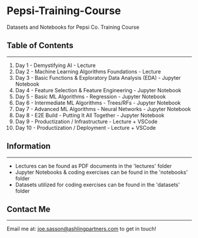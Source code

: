 # Pepsi-Training-Course
Datasets and Notebooks for Pepsi Co. Training Course


## Table of Contents
<hr>

1. Day 1 - Demystifying AI - Lecture
2. Day 2 - Machine Learning Algorithms Foundations - Lecture
3. Day 3 - Basic Functions & Exploratory Data Analysis (EDA) - Jupyter Notebook
4. Day 4 - Feature Selection & Feature Engineering - Jupyter Notebook
5. Day 5 - Basic ML Algorithms - Regression - Jupyter Notebook
6. Day 6 - Intermediate ML Algorithms - Trees/RFs - Jupyter Notebook
7. Day 7 - Advanced ML Algorithms - Neural Networks - Jupyter Notebook
8. Day 8 - E2E Build - Putting It All Together - Jupyter Notebook
9. Day 9 - Productization / Infrastructure - Lecture + VSCode
10. Day 10 - Productization / Deployment - Lecture + VSCode

## Information
<hr>

* Lectures can be found as PDF documents in the 'lectures' folder
* Jupyter Notebooks & coding exercises can be found in the 'notebooks' folder
* Datasets utilized for coding exercises can be found in the 'datasets' folder

## Contact Me
<hr>

Email me at: joe.sasson@ashlingpartners.com to get in touch!
